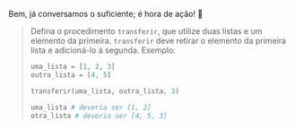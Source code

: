 Bem, já conversamos o suficiente; é hora de ação! :movie_camera:

> Defina o procedimento `transferir`, que utilize duas listas e um elemento da primeira. `transferir` deve retirar o elemento da primeira lista e adicioná-lo à segunda. Exemplo:
>
>```python
> uma_lista = [1, 2, 3]
> outra_lista = [4, 5]
>
> transferir(uma_lista, outra_lista, 3)
>
> uma_lista # deveria ser [1, 2]
> otra_lista # deveria ser [4, 5, 3]
>```
